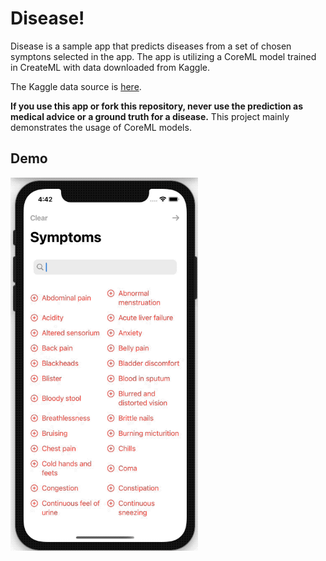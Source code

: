 Disease!
===============
Disease is a sample app that predicts diseases from a set of chosen symptons selected in the app. The app is utilizing a CoreML model trained in CreateML with data downloaded from Kaggle.

The Kaggle data source is [here](https://www.kaggle.com/itachi9604/disease-symptom-description-dataset). 

__If you use this app or fork this repository, never use the prediction as medical advice or a ground truth for a disease.__ This project mainly demonstrates the usage of CoreML models.

## Demo

<p float="center">
  <img src="./Images/disease_demo.gif" width="300" />
</p> 